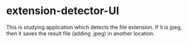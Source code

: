 # extension-detector-UI
 This is studying application which detects the file extension. If it is jpeg, then it saves the result file (adding .jpeg) in another location.
